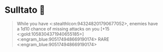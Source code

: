 # Sulltato 🥔 
> While you have <:stealthIcon:943248201790677052>, enemies have a 1d10 chance of missing attacks on you [+15 <:gold:1058304371940655185>] 
<:engram_blue:905174948669190174> RARE <:engram_blue:905174948669190174>
